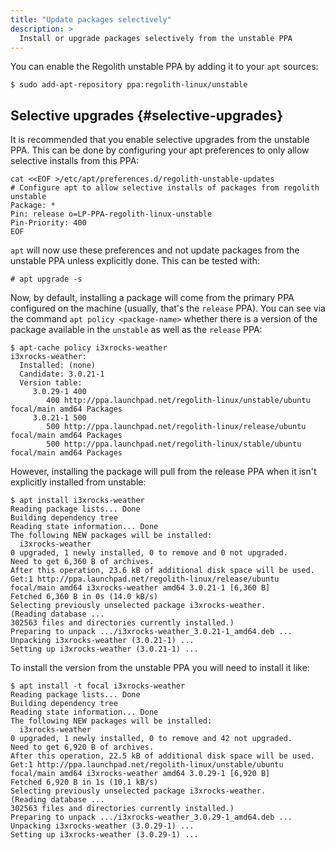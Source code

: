 ```yaml
---
title: "Update packages selectively"
description: >
  Install or upgrade packages selectively from the unstable PPA
---
```


You can enable the Regolith unstable PPA by adding it to your `apt` sources:

```console
$ sudo add-apt-repository ppa:regolith-linux/unstable
```

## Selective upgrades {#selective-upgrades}

It is recommended that you enable selective upgrades from the unstable PPA. This can be done by configuring your apt preferences to only allow selective installs from this PPA:

```console
cat <<EOF >/etc/apt/preferences.d/regolith-unstable-updates
# Configure apt to allow selective installs of packages from regolith unstable
Package: *
Pin: release o=LP-PPA-regolith-linux-unstable
Pin-Priority: 400
EOF
```

`apt` will now use these preferences and not update packages from the unstable PPA unless explicitly done. This can be tested with:

`# apt upgrade -s`

Now, by default, installing a package will come from the primary PPA configured on the machine (usually, that's the `release` PPA). You can see via the command `apt policy <package-name>` whether there is a version of the package available in the `unstable` as well as the `release` PPA:

```console
$ apt-cache policy i3xrocks-weather
i3xrocks-weather:
  Installed: (none)
  Candidate: 3.0.21-1
  Version table:
     3.0.29-1 400
        400 http://ppa.launchpad.net/regolith-linux/unstable/ubuntu focal/main amd64 Packages
     3.0.21-1 500
        500 http://ppa.launchpad.net/regolith-linux/release/ubuntu focal/main amd64 Packages
        500 http://ppa.launchpad.net/regolith-linux/stable/ubuntu focal/main amd64 Packages
```

However, installing the package will pull from the release PPA when it isn't explicitly installed from unstable:

```console
$ apt install i3xrocks-weather
Reading package lists... Done
Building dependency tree
Reading state information... Done
The following NEW packages will be installed:
  i3xrocks-weather
0 upgraded, 1 newly installed, 0 to remove and 0 not upgraded.
Need to get 6,360 B of archives.
After this operation, 23.6 kB of additional disk space will be used.
Get:1 http://ppa.launchpad.net/regolith-linux/release/ubuntu focal/main amd64 i3xrocks-weather amd64 3.0.21-1 [6,360 B]
Fetched 6,360 B in 0s (14.0 kB/s)
Selecting previously unselected package i3xrocks-weather.
(Reading database ...
302563 files and directories currently installed.)
Preparing to unpack .../i3xrocks-weather_3.0.21-1_amd64.deb ...
Unpacking i3xrocks-weather (3.0.21-1) ...
Setting up i3xrocks-weather (3.0.21-1) ...
```

To install the version from the unstable PPA you will need to install it like:

```console
$ apt install -t focal i3xrocks-weather
Reading package lists... Done
Building dependency tree
Reading state information... Done
The following NEW packages will be installed:
  i3xrocks-weather
0 upgraded, 1 newly installed, 0 to remove and 42 not upgraded.
Need to get 6,920 B of archives.
After this operation, 22.5 kB of additional disk space will be used.
Get:1 http://ppa.launchpad.net/regolith-linux/unstable/ubuntu focal/main amd64 i3xrocks-weather amd64 3.0.29-1 [6,920 B]
Fetched 6,920 B in 1s (10.1 kB/s)
Selecting previously unselected package i3xrocks-weather.
(Reading database ...
302563 files and directories currently installed.)
Preparing to unpack .../i3xrocks-weather_3.0.29-1_amd64.deb ...
Unpacking i3xrocks-weather (3.0.29-1) ...
Setting up i3xrocks-weather (3.0.29-1) ...
```
